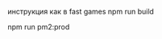  
 инструкция как в fast games
 npm run build
 <!-- pm2 start ecosystem.config.js --env productio -->
 npm run pm2:prod
